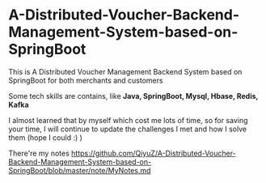 # A-Distributed-Voucher-Backend-Management-System-based-on-SpringBoot
This is A Distributed Voucher Management Backend System based on SpringBoot for both merchants and customers

Some tech skills are contains, like **Java, SpringBoot, Mysql, Hbase, Redis, Kafka**

I almost learned that by myself which cost me lots of time, so for saving your time, I will continue to update the challenges I met and how I solve them (hope I could :) )

There're my notes https://github.com/QiyuZ/A-Distributed-Voucher-Backend-Management-System-based-on-SpringBoot/blob/master/note/MyNotes.md